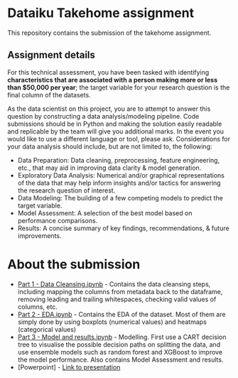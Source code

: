# Dataiku Takehome assignment
This repository contains the submission of the takehome assignment. 

## Assignment details
For this technical assessment, you have been tasked with identifying **characteristics that are
associated with a person making more or less than $50,000 per year**; the target variable for
your research question is the final column of the datasets.

As the data scientist on this project, you are to attempt to answer this question by constructing a
data analysis/modeling pipeline. Code submissions should be in Python and making the solution
easily readable and replicable by the team will give you additional marks. In the event you would
like to use a different language or tool, please ask. Considerations for your data analysis should
include, but are not limited to, the following:
- Data Preparation: Data cleaning, preprocessing, feature engineering, etc., that may aid
in improving data clarity & model generation.
- Exploratory Data Analysis: Numerical and/or graphical representations of the data that
may help inform insights and/or tactics for answering the research question of interest.
- Data Modeling: The building of a few competing models to predict the target variable.
- Model Assessment: A selection of the best model based on performance comparisons.
- Results: A concise summary of key findings, recommendations, & future improvements.

# About the submission
- [Part 1 - Data Cleansing.ipynb](./Part%201%20-%20Data%20Cleansing.ipynb) - Contains the data cleansing steps, including mapping the columns from metadata back to the dataframe, removing leading and trailing whitespaces, checking valid values of columns, etc.
- [Part 2 - EDA.ipynb](./Part%202%20-%20EDA.ipynb) - Contains the EDA of the dataset. Most of them are simply done by using boxplots (numerical values) and heatmaps (categorical values)
- [Part 3 - Model and results.ipynb](./Part%203%20-%20Model%20and%20results.ipynb) - Modelling. First use a CART decision tree to visualise the possible decision paths on splitting the data, and use ensemble models such as random forest and XGBoost to improve the model performance. Also contains Model Assessment and results.
- [Powerpoint] - [Link to presentation](https://docs.google.com/presentation/d/1ibWSr5gwRy40lZLXFVlIHUQHna6l3mIPXYwzyvVijew/edit?usp=sharing)